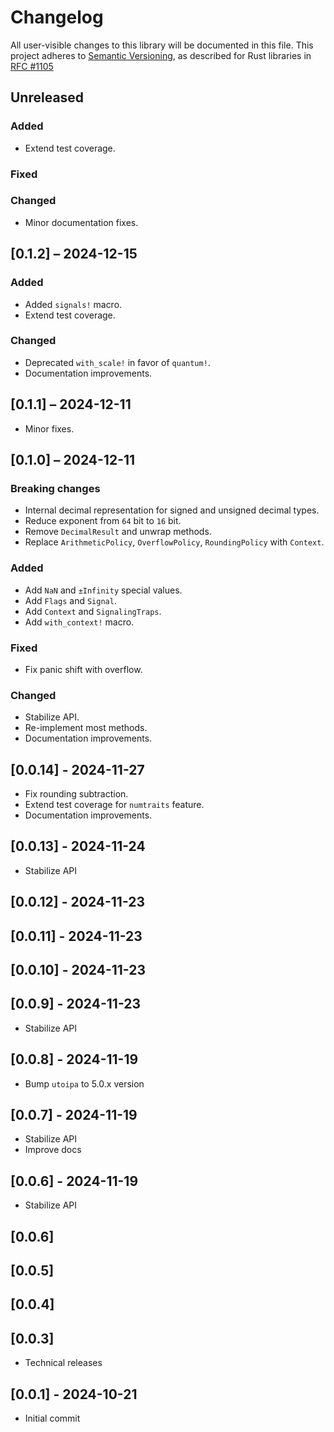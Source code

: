 # Changelog

All user-visible changes to this library will be documented in this file.
This project adheres to [Semantic Versioning](http://semver.org/), as described
for Rust libraries in [RFC #1105](https://github.com/rust-lang/rfcs/blob/master/text/1105-api-evolution.md)

## Unreleased

### Added

* Extend test coverage.

### Fixed

### Changed

* Minor documentation fixes.

## [0.1.2] – 2024-12-15

### Added

* Added `signals!` macro.
* Extend test coverage.

### Changed

* Deprecated `with_scale!` in favor of `quantum!`.
* Documentation improvements.

## [0.1.1] – 2024-12-11

* Minor fixes.

## [0.1.0] – 2024-12-11

### Breaking changes

* Internal decimal representation for signed and unsigned decimal types.
* Reduce exponent from `64` bit to `16` bit.
* Remove `DecimalResult` and unwrap methods.
* Replace `ArithmeticPolicy`, `OverflowPolicy`, `RoundingPolicy` with `Context`.

### Added

* Add `NaN` and `±Infinity` special values.
* Add `Flags` and `Signal`.
* Add `Context` and `SignalingTraps`.
* Add `with_context!` macro.

### Fixed

* Fix panic shift with overflow.

### Changed

* Stabilize API.
* Re-implement most methods.
* Documentation improvements.

## [0.0.14] - 2024-11-27

* Fix rounding subtraction.
* Extend test coverage for `numtraits` feature.
* Documentation improvements.

## [0.0.13] - 2024-11-24

* Stabilize API

## [0.0.12] - 2024-11-23

## [0.0.11] - 2024-11-23

## [0.0.10] - 2024-11-23

## [0.0.9] - 2024-11-23

* Stabilize API

## [0.0.8] - 2024-11-19

* Bump `utoipa` to 5.0.x version

## [0.0.7] - 2024-11-19

* Stabilize API
* Improve docs

## [0.0.6] - 2024-11-19

* Stabilize API

## [0.0.6]

## [0.0.5]

## [0.0.4]

## [0.0.3]

* Technical releases

## [0.0.1] - 2024-10-21

* Initial commit